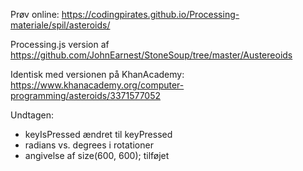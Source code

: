Prøv online: 
 <https://codingpirates.github.io/Processing-materiale/spil/asteroids/>

Processing.js version af
 <https://github.com/JohnEarnest/StoneSoup/tree/master/Austereoids>

Identisk med versionen på KhanAcademy: 
  https://www.khanacademy.org/computer-programming/asteroids/3371577052

Undtagen: 
  - keyIsPressed ændret til keyPressed
  - radians vs. degrees i rotationer
  - angivelse af size(600, 600); tilføjet

